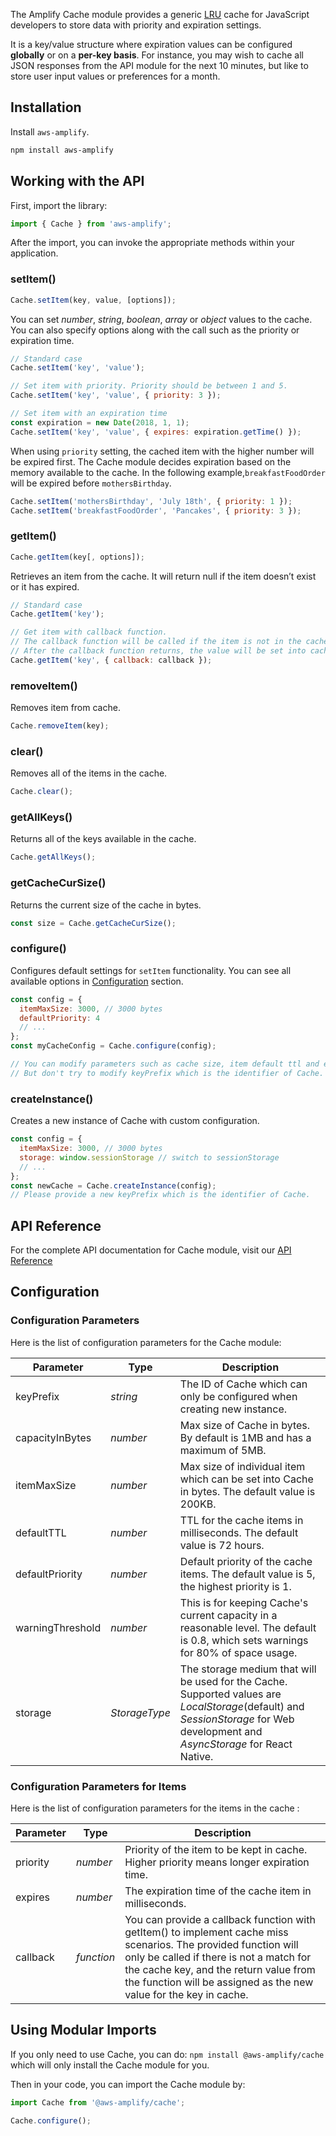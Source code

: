 The Amplify Cache module provides a generic [LRU](https://en.wikipedia.org/wiki/Cache_replacement_policies#Least_Recently_Used_.28LRU.29) cache for JavaScript developers to store data with priority and expiration settings.

It is a key/value structure where expiration values can be configured **globally** or on a **per-key basis**. For instance, you may wish to cache all JSON responses from the API module for the next 10 minutes, but like to store user input values or preferences for a month.

## Installation

Install `aws-amplify`.

```bash
npm install aws-amplify
```

## Working with the API

First, import the library:
```javascript
import { Cache } from 'aws-amplify';
```

After the import, you can invoke the appropriate methods within your application.

### setItem()

```javascript
Cache.setItem(key, value, [options]);
```

You can set *number*, *string*, *boolean*, *array* or *object* values to the cache. You can also specify options along with the call such as the priority or expiration time.

```javascript
// Standard case
Cache.setItem('key', 'value');

// Set item with priority. Priority should be between 1 and 5.
Cache.setItem('key', 'value', { priority: 3 });

// Set item with an expiration time
const expiration = new Date(2018, 1, 1);
Cache.setItem('key', 'value', { expires: expiration.getTime() });
```

When using `priority` setting, the cached item with the higher number will be expired first. The Cache module decides expiration based on the memory available to the cache. In the following example,`breakfastFoodOrder` will be expired before `mothersBirthday`.


```javascript
Cache.setItem('mothersBirthday', 'July 18th', { priority: 1 });
Cache.setItem('breakfastFoodOrder', 'Pancakes', { priority: 3 });
```

### getItem()

```javascript
Cache.getItem(key[, options]);
```
  Retrieves an item from the cache. It will return null if the item doesn’t exist or it has expired.

```javascript
// Standard case
Cache.getItem('key');

// Get item with callback function.
// The callback function will be called if the item is not in the cache.
// After the callback function returns, the value will be set into cache.
Cache.getItem('key', { callback: callback });
```

### removeItem()

  Removes item from cache.

```javascript
Cache.removeItem(key);
```

### clear()

Removes all of the items in the cache.

```javascript
Cache.clear();
```

### getAllKeys()

Returns all of the keys available in the cache.

```javascript
Cache.getAllKeys();
```

### getCacheCurSize()

Returns the current size of the cache in bytes.

```javascript
const size = Cache.getCacheCurSize();
```

### configure()

Configures default settings for `setItem` functionality. You can see all available options in [Configuration](#configuration) section.

```javascript
const config = {
  itemMaxSize: 3000, // 3000 bytes
  defaultPriority: 4
  // ...
};
const myCacheConfig = Cache.configure(config);

// You can modify parameters such as cache size, item default ttl and etc.
// But don't try to modify keyPrefix which is the identifier of Cache.
```

### createInstance()

Creates a new instance of Cache with custom configuration.

```javascript
const config = {
  itemMaxSize: 3000, // 3000 bytes
  storage: window.sessionStorage // switch to sessionStorage
  // ...
};
const newCache = Cache.createInstance(config);
// Please provide a new keyPrefix which is the identifier of Cache.
```

## API Reference

For the complete API documentation for Cache module, visit our [API Reference](https://aws-amplify.github.io/amplify-js/api/classes/cacheobject.html)

## Configuration

### Configuration Parameters

Here is the list of configuration parameters for the Cache module:

| **Parameter**    | **Type**      | **Description**                                                                                                                                                                |
| ---------------- | ------------- | ------------------------------------------------------------------------------------------------------------------------------------------------------------------------------ |
| keyPrefix        | *string*      | The ID of Cache which can only be configured when creating new instance.                                                                                                       |
| capacityInBytes  | *number*      | Max size of Cache in bytes. By default is 1MB and has a maximum of 5MB.                                                                                                        |
| itemMaxSize      | *number*      | Max size of individual item which can be set into Cache in bytes. The default value is 200KB.                                                                                  |
| defaultTTL       | *number*      | TTL for the cache items in milliseconds. The default value is 72 hours.                                                                                                        |
| defaultPriority  | *number*      | Default priority of the cache items. The default value is 5, the highest priority is 1.                                                                                        |
| warningThreshold | *number*      | This is for keeping Cache's current capacity in a reasonable level. The default is 0.8, which sets warnings for 80% of space usage.                                            |
| storage          | *StorageType* | The storage medium that will be used for the Cache. Supported values are *LocalStorage*(default) and *SessionStorage* for Web development and *AsyncStorage* for React Native. |

### Configuration Parameters for Items

Here is the list of configuration parameters for the items in the cache :

| **Parameter** | **Type**   | **Description**                                                                                                                                                                                                                                                           |
| ------------- | ---------- | ------------------------------------------------------------------------------------------------------------------------------------------------------------------------------------------------------------------------------------------------------------------------- |
| priority      | *number*   | Priority of the item to be kept in cache. Higher priority means longer expiration time.                                                                                                                                                                                   |
| expires       | *number*   | The expiration time of the cache item in milliseconds.                                                                                                                                                                                                                    |
| callback      | *function* | You can provide a callback function with getItem() to implement cache miss scenarios. The provided function will only be called if there is not a match for the cache key, and the return value from the function will be assigned as the new value for the key in cache. |

## Using Modular Imports

If you only need to use Cache, you can do: `npm install @aws-amplify/cache` which will only install the Cache module for you.

Then in your code, you can import the Cache module by:
```javascript
import Cache from '@aws-amplify/cache';

Cache.configure();

```
